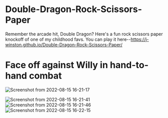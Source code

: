# Double-Dragon-Rock-Scissors-Paper
Remember the arcade hit, Double Dragon? Here's a fun rock scissors paper knockoff of one of my childhood favs.
You can play it here--https://j-winston.github.io/Double-Dragon-Rock-Scissors-Paper/

<h1> Face off against Willy in hand-to-hand combat </h1>

![Screenshot from 2022-08-15 16-21-17](https://user-images.githubusercontent.com/102254727/184711899-40996198-d26c-4e22-8de8-534f8189c8c9.png)


![Screenshot from 2022-08-15 16-21-41](https://user-images.githubusercontent.com/102254727/184712050-4865b8e1-843b-4b4a-8aa3-7e43651fedb9.png)
![Screenshot from 2022-08-15 16-21-46](https://user-images.githubusercontent.com/102254727/184712069-eeec02cd-73e4-451a-bb7f-53232ad889ae.png)
![Screenshot from 2022-08-15 16-22-15](https://user-images.githubusercontent.com/102254727/184712079-e658fc0b-00cf-4a85-a00a-ae9c6fcb0eea.png)
